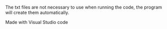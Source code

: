 The txt files are not necessary to use when running the code, the program will create them automatically.

Made with Visual Studio code
